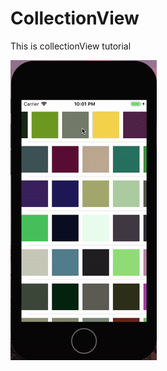 # CollectionView
This is collectionView tutorial

![My image](https://github.com/ATOM27/CollectionView/blob/master/giphy.gif)
